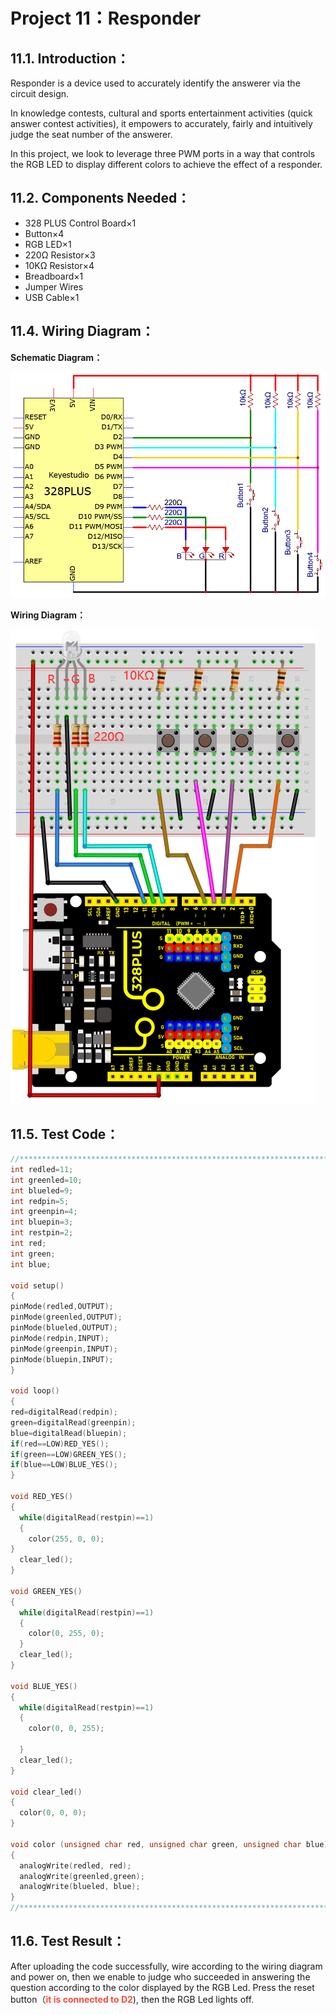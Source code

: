  # Project 11：Responder

## 11.1. Introduction：
Responder is a device used to accurately identify the answerer via the circuit design.

In knowledge contests, cultural and sports entertainment activities (quick answer contest activities), it empowers to accurately, fairly and intuitively judge the seat number of the answerer.

In this project, we look to leverage three PWM ports in a way that controls the RGB LED to display different colors to achieve the effect of a responder.

## 11.2. Components Needed：                                                                   
- 328 PLUS Control Board×1
- Button×4 
- RGB LED×1
- 220Ω Resistor×3
- 10KΩ Resistor×4
- Breadboard×1
- Jumper Wires
- USB Cable×1

## 11.4. Wiring Diagram：                                                                    

**Schematic Diagram：**

![Img](/media/img-20230217105020.png)

**Wiring Diagram：**

![Img](/media/img-20230217112739.png)

## 11.5. Test Code：

```c
//**********************************************************************************
int redled=11;     
int greenled=10; 
int blueled=9;  
int redpin=5;    
int greenpin=4; 
int bluepin=3;   
int restpin=2;   
int red;
int green;
int blue;

void setup()
{
pinMode(redled,OUTPUT);
pinMode(greenled,OUTPUT);
pinMode(blueled,OUTPUT);
pinMode(redpin,INPUT);
pinMode(greenpin,INPUT);
pinMode(bluepin,INPUT);
}

void loop() 
{
red=digitalRead(redpin);
green=digitalRead(greenpin);
blue=digitalRead(bluepin);
if(red==LOW)RED_YES();    
if(green==LOW)GREEN_YES();
if(blue==LOW)BLUE_YES();
}

void RED_YES() 
{
  while(digitalRead(restpin)==1)
  {
    color(255, 0, 0); 
}
  clear_led();
}

void GREEN_YES()
{
  while(digitalRead(restpin)==1)
  {
    color(0, 255, 0); 
  }
  clear_led();
}

void BLUE_YES()
{
  while(digitalRead(restpin)==1)
  {
    color(0, 0, 255); 

  }
  clear_led();
}

void clear_led()
{
  color(0, 0, 0); 
}

void color (unsigned char red, unsigned char green, unsigned char blue)  //Color-controled Function
{    
  analogWrite(redled, red);   
  analogWrite(greenled,green); 
  analogWrite(blueled, blue); 
} 
//**********************************************************************************
```
## 11.6. Test Result：                                                                      
After uploading the code successfully, wire according to the wiring diagram and power on, then we enable to judge who succeeded in answering the question according to the color displayed by the RGB Led. Press the reset button（<span style="color: rgb(255, 76, 65);">**it is connected to D2**</span>), then the RGB Led lights off.
